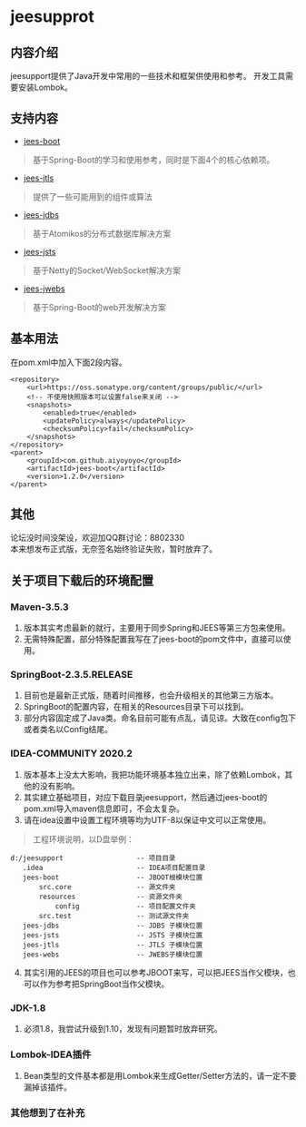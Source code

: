 # jeesupprot

## 内容介绍
jeesupport提供了Java开发中常用的一些技术和框架供使用和参考。
开发工具需要安装Lombok。
## 支持内容
* [jees-boot](https://github.com/aiyoyoyo/jeesupport/tree/master/jees-boot)
> 基于Spring-Boot的学习和使用参考，同时是下面4个的核心依赖项。 
* [jees-jtls](https://github.com/aiyoyoyo/jeesupport/tree/master/jees-jtls)
> 提供了一些可能用到的组件或算法
* [jees-jdbs](https://github.com/aiyoyoyo/jeesupport/tree/master/jees-jdbs)
> 基于Atomikos的分布式数据库解决方案
* [jees-jsts](https://github.com/aiyoyoyo/jeesupport/tree/master/jees-jsts)
> 基于Netty的Socket/WebSocket解决方案
* [jees-jwebs](https://github.com/aiyoyoyo/jeesupport/tree/master/jees-jwebs)
> 基于Spring-Boot的web开发解决方案

## 基本用法
在pom.xml中加入下面2段内容。
```
<repository>
    <url>https://oss.sonatype.org/content/groups/public/</url>
    <!-- 不使用快照版本可以设置false来关闭 -->
    <snapshots>
        <enabled>true</enabled> 
        <updatePolicy>always</updatePolicy>
        <checksumPolicy>fail</checksumPolicy>
    </snapshots>
</repository>
<parent>
	<groupId>com.github.aiyoyoyo</groupId>
	<artifactId>jees-boot</artifactId>
	<version>1.2.0</version>
</parent>
```

## 其他
论坛没时间没架设，欢迎加QQ群讨论：8802330  
本来想发布正式版，无奈签名始终验证失败，暂时放弃了。

## 关于项目下载后的环境配置
### Maven-3.5.3
1. 版本其实考虑最新的就行，主要用于同步Spring和JEES等第三方包来使用。
2. 无需特殊配置，部分特殊配置我写在了jees-boot的pom文件中，直接可以使用。

### SpringBoot-2.3.5.RELEASE
1. 目前也是最新正式版，随着时间推移，也会升级相关的其他第三方版本。
2. SpringBoot的配置内容，在相关的Resources目录下可以找到。
3. 部分内容固定成了Java类。命名目前可能有点乱，请见谅。大致在config包下或者类名以Config结尾。

### IDEA-COMMUNITY 2020.2
1. 版本基本上没太大影响，我把功能环境基本独立出来，除了依赖Lombok，其他的没有影响。
2. 其实建立基础项目，对应下载目录jeesupport，然后通过jees-boot的pom.xml导入maven信息即可，不会太复杂。
3. 请在idea设置中设置工程环境等均为UTF-8以保证中文可以正常使用。
> 工程环境说明，以D盘举例：<br/>
```
d:/jeesupport                  -- 项目目录
   .idea                       -- IDEA项目配置目录
   jees-boot                   -- JBOOT根模块位置
       src.core                -- 源文件夹
       resources               -- 资源文件夹
           config              -- 项目配置文件夹
       src.test                -- 测试源文件夹
   jees-jdbs                   -- JDBS 子模块位置
   jees-jsts                   -- JSTS 子模块位置
   jees-jtls                   -- JTLS 子模块位置
   jees-webs                   -- JWEBS子模块位置
```
4. 其实引用的JEES的项目也可以参考JBOOT来写，可以把JEES当作父模块，也可以作为参考把SpringBoot当作父模块。

### JDK-1.8
1. 必须1.8，我尝试升级到1.10，发现有问题暂时放弃研究。

### Lombok-IDEA插件
1. Bean类型的文件基本都是用Lombok来生成Getter/Setter方法的，请一定不要漏掉该插件。

### 其他想到了在补充
